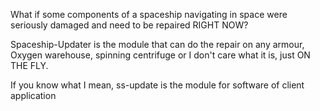 What if some components of a spaceship navigating in space were seriously damaged and need to be repaired RIGHT NOW?

Spaceship-Updater is the module that can do the repair on any armour, Oxygen warehouse, spinning centrifuge or I don't care what it is, 
just ON THE FLY.

If you know what I mean, ss-update is the module for software of client application 
